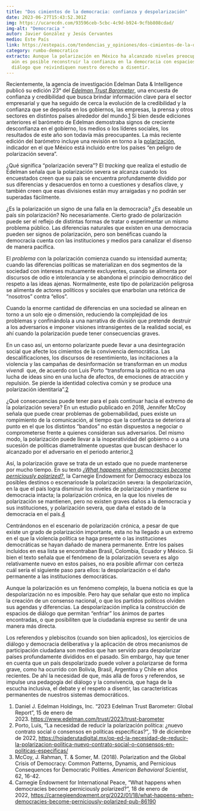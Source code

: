 ```yaml
---
title: "Dos cimientos de la democracia: confianza y despolarización"
date: 2023-06-27T15:43:52.301Z
img: https://ucarecdn.com/93596ceb-5cbc-4c9d-b924-9cfbb808cdad/
img-alt: "Democracia "
autor: Javier González y Jesús Cervantes
medio: Este País
link: https://estepais.com/tendencias_y_opiniones/dos-cimientos-de-la-democracia-confianza-y-despolarizacion/
category: rumbo-democratico
extracto: Aunque la polarización en México ha alcanzado niveles preocupantes,
  aún es posible reconstruir la confianza en la democracia con espacios de
  diálogo que reivindiquen nuestro derecho a disentir.
---
```

Recientemente, la agencia de investigación Edelman Data & Intelligence publicó su edición 23° del *[Edelman Trust Barometer](https://www.edelman.com/trust/2023/trust-barometer)*, una encuesta de confianza y credibilidad que busca brindar información clave para el sector empresarial y que ha seguido de cerca la evolución de la credibilidad y la confianza que se deposita en los gobiernos, las empresas, la prensa y otros sectores en distintos países alrededor del mundo.[1](https://estepais.com/tendencias_y_opiniones/dos-cimientos-de-la-democracia-confianza-y-despolarizacion/#footnote_0_37693 "Daniel J. Edelman Holdings, Inc. “2023 Edelman Trust Barometer: Global Report”, 15 de enero de 2023. https\://www.edelman.com/trust/2023/trust-barometer") Si bien desde ediciones anteriores el barómetro de Edelman demostraba signos de creciente desconfianza en el gobierno, los medios o los líderes sociales, los resultados de este año son todavía más preocupantes. La más reciente edición del barómetro incluye una revisión en torno a la [polarización](https://estepais.com/tendencias_y_opiniones/polarizacion-el-gatillo/), indicador en el que México está incluido entre los países “en peligro de polarización severa”.

¿Qué significa “polarización severa”? El *tracking* que realiza el estudio de Edelman señala que la polarización severa se alcanza cuando los encuestados creen que su país se encuentra profundamente dividido por sus diferencias y desacuerdos en torno a cuestiones y desafíos clave, y también creen que esas divisiones están muy arraigadas y no podrán ser superadas fácilmente.

¿Es la polarización un signo de una falla en la democracia? ¿Es deseable un país sin polarización? No necesariamente. Cierto grado de polarización puede ser el reflejo de distintas formas de tratar o experimentar un mismo problema público. Las diferencias naturales que existen en una democracia pueden ser signos de polarización, pero son benéficas cuando la democracia cuenta con las instituciones y medios para canalizar el disenso de manera pacífica.

El *problema* con la polarización comienza cuando su intensidad aumenta; cuando las diferencias políticas se materializan en dos segmentos de la sociedad con intereses mutuamente excluyentes, cuando se alimenta por discursos de odio e intolerancia y se abandona el principio democrático del respeto a las ideas ajenas. Normalmente, este tipo de polarización peligrosa se alimenta de actores políticos y sociales que enarbolan una retórica de “nosotros” contra “ellos”.

Cuando la enorme cantidad de diferencias en una sociedad se alinean en torno a un solo eje o dimensión, reduciendo la complejidad de los problemas y confinándola a una narrativa de división que pretende destruir a los adversarios e imponer visiones intransigentes de la realidad social, es ahí cuando la polarización puede tener consecuencias graves.

En un caso así, un entorno polarizante puede llevar a una desintegración social que afecte los cimientos de la convivencia democrática. Las descalificaciones, los discursos de resentimiento, las incitaciones a la violencia y las campañas de desinformación se transforman en un *modus vivendi*  que, de acuerdo con Luis Porto “transforma la política no en una lucha de ideas sino en una lucha de afectos, de emociones de atracción y repulsión. Se pierde la identidad colectiva común y se produce una polarización identitaria”.[2](https://estepais.com/tendencias_y_opiniones/dos-cimientos-de-la-democracia-confianza-y-despolarizacion/#footnote_1_37693 "Porto, Luis, “La necesidad de reducir la polarización política: ¿nuevo contrato social o consensos en políticas específicas?”,. 19 de diciembre de 2022, https\://hojaderutadigital.mx/op-ed-la-necesidad-de-reducir-la-polarizacion-politica-nuevo-contrato-social-o-consensos-en-politicas-especificas/")

¿Qué consecuencias puede tener para el país continuar hacia el extremo de la polarización severa? En un estudio publicado en 2018, Jennifer McCoy señala que puede crear problemas de gobernabilidad, pues existe un rompimiento de la comunicación, al tiempo que la confianza se deteriora al punto en el que los distintos “bandos” no están dispuestos a negociar o comprometerse frente a quienes consideran sus adversarios. Del mismo modo, la polarización puede llevar a la inoperatividad del gobierno o a una sucesión de políticas diametralmente opuestas que buscan deshacer lo alcanzado por el adversario en el periodo anterior.[3](https://estepais.com/tendencias_y_opiniones/dos-cimientos-de-la-democracia-confianza-y-despolarizacion/#footnote_2_37693 "McCoy, J. Rahman, T. & Somer, M. (2018). Polarization and the Global Crisis of Democracy: Common Patterns, Dynamis, and Pernicious Consequences for Democratic Polities. American Behavioral Scientist, 62, 16-42.")

Así, la polarización grave se trata de un estado que no puede mantenerse por mucho tiempo. En su texto *[¿What happens when democracies become perniciously polarized?,](https://carnegieendowment.org/2022/01/18/what-happens-when-democracies-become-perniciously-polarized-pub-86190)* la Carnegie Endowment for Democracy esboza los posibles destinos o escenariosde la polarización severa: la despolarización, en la que el país logra disminuir los niveles de polarización y mantiene su democracia intacta; la polarización crónica, en la que los niveles de polarización se mantienen, pero no existen graves daños a la democracia y sus instituciones, y polarización severa, que daña el estado de la democracia en el país.[4](https://estepais.com/tendencias_y_opiniones/dos-cimientos-de-la-democracia-confianza-y-despolarizacion/#footnote_3_37693 "Carnegie Endowment for International Peace, “What happens when democracies become perniciously polarized?”, 18 de enero de 2022, https\://carnegieendowment.org/2022/01/18/what-happens-when-democracies-become-perniciously-polarized-pub-86190")

Centrándonos en el escenario de polarización crónica, a pesar de que existe un grado de polarización importante, esta no ha llegado a un extremo en el que la violencia política se haga presente o las instituciones democráticas se hayan dañado de manera permanente. Entre los países incluidos en esa lista se encontraban Brasil, Colombia, Ecuador y México. Si bien el texto señala que el fenómeno de la polarización severa es algo relativamente nuevo en estos países, no era posible afirmar con certeza cuál sería el siguiente paso para ellos: la despolarización o el daño permanente a las instituciones democráticas.

Aunque la polarización es un fenómeno complejo, la buena noticia es que la despolarización no es imposible. Pero hay que señalar que esto no implica la creación de un consenso nacional, o que los partidos políticos olviden sus agendas y diferencias. La despolarización implica la construcción de espacios de diálogo que permitan “enfriar” los ánimos de partes encontradas, o que posibiliten que la ciudadanía exprese su sentir de una manera más directa.

Los referendos y plebiscitos (cuando son bien aplicados), los ejercicios de diálogo y democracia deliberativa y la aplicación de otros mecanismos de participación ciudadana son medios que han servido para despolarizar países profundamente divididos en el pasado. Sin embargo, hay que tener en cuenta que un país despolarizado puede volver a polarizarse de forma grave, como ha ocurrido con Bolivia, Brasil, Argentina y Chile en años recientes. De ahí la necesidad de que, más allá de foros y referendos, se impulse una pedagogía del diálogo y la convivencia, que haga de la escucha inclusiva, el debate y el respeto a disentir, las características permanentes de nuestros sistemas democráticos. 

1. Daniel J. Edelman Holdings, Inc. “2023 Edelman Trust Barometer: Global Report”, 15 de enero de 2023. <https://www.edelman.com/trust/2023/trust-barometer> 
2. Porto, Luis, “La necesidad de reducir la polarización política: ¿nuevo contrato social o consensos en políticas específicas?”,. 19 de diciembre de 2022, <https://hojaderutadigital.mx/op-ed-la-necesidad-de-reducir-la-polarizacion-politica-nuevo-contrato-social-o-consensos-en-politicas-especificas/> 
3. McCoy, J. Rahman, T. & Somer, M. (2018). Polarization and the Global Crisis of Democracy: Common Patterns, Dynamis, and Pernicious Consequences for Democratic Polities. *American Behavioral Scientist*, 62, 16-42. 
4. Carnegie Endowment for International Peace, “What happens when democracies become perniciously polarized?”, 18 de enero de 2022, <https://carnegieendowment.org/2022/01/18/what-happens-when-democracies-become-perniciously-polarized-pub-86190>